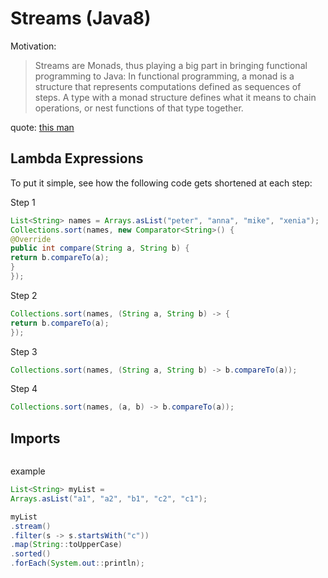 # Streams (Java8)

Motivation:

> Streams are Monads, thus playing a big part in bringing functional programming to Java: In functional programming, a monad is a structure that represents computations defined as sequences of steps. A type with a monad structure defines what it means to chain operations, or nest functions of that type together.

quote: [this man](https://winterbe.com/)

## Lambda Expressions

To put it simple, see how the following code gets
shortened at each step:

Step 1

```java
List<String> names = Arrays.asList("peter", "anna", "mike", "xenia");
Collections.sort(names, new Comparator<String>() {
@Override
public int compare(String a, String b) {
return b.compareTo(a);
}
});
```

Step 2

```java
Collections.sort(names, (String a, String b) -> {
return b.compareTo(a);
});
```

Step 3

```java
Collections.sort(names, (String a, String b) -> b.compareTo(a));
```

Step 4

```java
Collections.sort(names, (a, b) -> b.compareTo(a));
```

## Imports

```java
```

example

```java
List<String> myList =
Arrays.asList("a1", "a2", "b1", "c2", "c1");

myList
.stream()
.filter(s -> s.startsWith("c"))
.map(String::toUpperCase)
.sorted()
.forEach(System.out::println);
```
